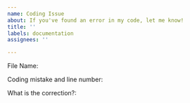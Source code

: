 ```yaml
---
name: Coding Issue
about: If you've found an error in my code, let me know!
title: ''
labels: documentation
assignees: ''

---
```


File Name:

Coding mistake and line number:

What is the correction?:
